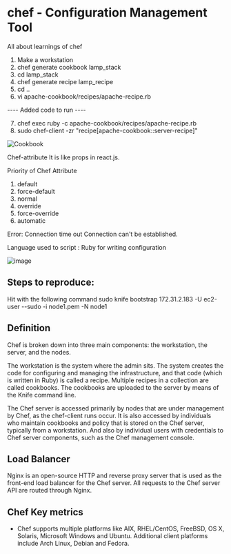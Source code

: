# chef - Configuration Management Tool 

All about learnings of chef 

1. Make a workstation 
2. chef generate cookbook lamp_stack 
3. cd lamp_stack 
4. chef generate recipe lamp_recipe 
5. cd .. 
6. vi apache-cookbook/recipes/apache-recipe.rb 

---- Added code to run ----

7. chef exec ruby -c apache-cookbook/recipes/apache-recipe.rb
8. sudo chef-client -zr "recipe[apache-cookbook::server-recipe]" 

![Cookbook](https://github.com/TauqeerAhmad5201/chef/assets/68806440/be9cebb7-1956-43b2-b585-f99e65c0c35f)



Chef-attribute 
It is like props in react.js. 

Priority of Chef Attribute 

1. default 
2. force-default 
3. normal
4. override 
5. force-override 
6. automatic

Error: Connection time out 
Connection can't be established. 


Language used to script : Ruby for writing configuration

![image](https://github.com/TauqeerAhmad5201/chef/assets/68806440/5abe2c1a-f724-41c2-b548-7af4f9ee6bc3)

## Steps to reproduce: 

Hit with the following command 
sudo knife bootstrap 172.31.2.183 -U ec2-user --sudo -i node1.pem -N node1

## Definition
Chef is broken down into three main components: the workstation, the server, and the nodes. 

The workstation is the system where the admin sits. The system creates the code for configuring and managing the infrastructure, and that code (which is written in Ruby) is called a recipe. Multiple recipes in a collection are called cookbooks. The cookbooks are uploaded to the server by means of the Knife command line.

The Chef server is accessed primarily by nodes that are under management by Chef, as the chef-client runs occur. It is also accessed by individuals who maintain cookbooks and policy that is stored on the Chef server, typically from a workstation. And also by individual users with credentials to Chef server components, such as the Chef management console.

## Load Balancer

Nginx is an open-source HTTP and reverse proxy server that is used as the front-end load balancer for the Chef server. All requests to the Chef server API are routed through Nginx.

## Chef Key metrics 

- Chef supports multiple platforms like AIX, RHEL/CentOS, FreeBSD, OS X, Solaris, Microsoft Windows and Ubuntu. Additional client platforms include Arch Linux, Debian and Fedora.
